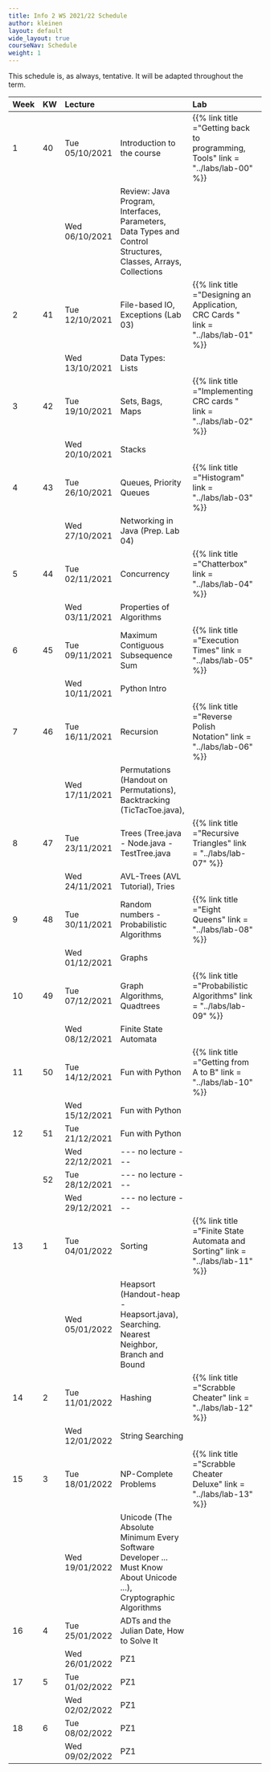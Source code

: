 ```yaml
---
title: Info 2 WS 2021/22 Schedule
author: kleinen
layout: default
wide_layout: true
courseNav: Schedule
weight: 1
---
```


This schedule is, as always, tentative. It will be adapted throughout the term.


| Week | KW | Lecture        |                                                                                                                   | Lab                                                                                |  |
|:-----|:---|:---------------|:------------------------------------------------------------------------------------------------------------------|:-----------------------------------------------------------------------------------|:-|
| 1    | 40 | Tue 05/10/2021 | Introduction to the course                                                                                        | {{% link title ="Getting back to programming, Tools" link = "../labs/lab-00" %}}   |  |
|      |    | Wed 06/10/2021 | Review: Java Program, Interfaces, Parameters, Data Types and Control Structures, Classes, Arrays, Collections     |                                                                                    |  |
| 2    | 41 | Tue 12/10/2021 | File-based IO, Exceptions (Lab 03)                                                                                | {{% link title ="Designing an Application, CRC Cards " link = "../labs/lab-01" %}} |  |
|      |    | Wed 13/10/2021 | Data Types: Lists                                                                                                 |                                                                                    |  |
| 3    | 42 | Tue 19/10/2021 | Sets, Bags, Maps                                                                                                  | {{% link title ="Implementing CRC cards " link = "../labs/lab-02" %}}              |  |
|      |    | Wed 20/10/2021 | Stacks                                                                                                            |                                                                                    |  |
| 4    | 43 | Tue 26/10/2021 | Queues, Priority Queues                                                                                           | {{% link title ="Histogram" link = "../labs/lab-03" %}}                            |  |
|      |    | Wed 27/10/2021 | Networking in Java (Prep. Lab 04)                                                                                 |                                                                                    |  |
| 5    | 44 | Tue 02/11/2021 | Concurrency                                                                                                       | {{% link title ="Chatterbox" link = "../labs/lab-04" %}}                           |  |
|      |    | Wed 03/11/2021 | Properties of Algorithms                                                                                          |                                                                                    |  |
| 6    | 45 | Tue 09/11/2021 | Maximum Contiguous Subsequence Sum                                                                                | {{% link title ="Execution Times" link = "../labs/lab-05" %}}                      |  |
|      |    | Wed 10/11/2021 | Python Intro                                                                                                      |                                                                                    |  |
| 7    | 46 | Tue 16/11/2021 | Recursion                                                                                                         | {{% link title ="Reverse Polish Notation" link = "../labs/lab-06" %}}              |  |
|      |    | Wed 17/11/2021 | Permutations (Handout on Permutations), Backtracking (TicTacToe.java),                                            |                                                                                    |  |
| 8    | 47 | Tue 23/11/2021 | Trees (Tree.java - Node.java - TestTree.java                                                                      | {{% link title ="Recursive Triangles" link = "../labs/lab-07" %}}                  |  |
|      |    | Wed 24/11/2021 | AVL-Trees (AVL Tutorial), Tries                                                                                   |                                                                                    |  |
| 9    | 48 | Tue 30/11/2021 | Random numbers -    Probabilistic Algorithms                                                                      | {{% link title ="Eight Queens" link = "../labs/lab-08" %}}                         |  |
|      |    | Wed 01/12/2021 | Graphs                                                                                                            |                                                                                    |  |
| 10   | 49 | Tue 07/12/2021 | Graph Algorithms, Quadtrees                                                                                       | {{% link title ="Probabilistic Algorithms" link = "../labs/lab-09" %}}             |  |
|      |    | Wed 08/12/2021 | Finite State Automata                                                                                             |                                                                                    |  |
| 11   | 50 | Tue 14/12/2021 | Fun with Python                                                                                                   | {{% link title ="Getting from A to B" link = "../labs/lab-10" %}}                  |  |
|      |    | Wed 15/12/2021 | Fun with Python                                                                                                   |                                                                                    |  |
| 12   | 51 | Tue 21/12/2021 | Fun with Python                                                                                                   |                                                                                    |  |
|      |    | Wed 22/12/2021 | --- no lecture ---                                                                                                |                                                                                    |  |
|      | 52 | Tue 28/12/2021 | --- no lecture ---                                                                                                |                                                                                    |  |
|      |    | Wed 29/12/2021 | --- no lecture ---                                                                                                |                                                                                    |  |
| 13   | 1  | Tue 04/01/2022 | Sorting                                                                                                           | {{% link title ="Finite State Automata and Sorting" link = "../labs/lab-11" %}}    |  |
|      |    | Wed 05/01/2022 | Heapsort (Handout-heap - Heapsort.java), Searching. Nearest Neighbor, Branch and Bound                            |                                                                                    |  |
| 14   | 2  | Tue 11/01/2022 | Hashing                                                                                                           | {{% link title ="Scrabble Cheater" link = "../labs/lab-12" %}}                     |  |
|      |    | Wed 12/01/2022 | String Searching                                                                                                  |                                                                                    |  |
| 15   | 3  | Tue 18/01/2022 | NP-Complete Problems                                                                                              | {{% link title ="Scrabble Cheater Deluxe" link = "../labs/lab-13" %}}              |  |
|      |    | Wed 19/01/2022 | Unicode (The Absolute Minimum Every Software Developer ... Must Know About Unicode ...), Cryptographic Algorithms |                                                                                    |  |
| 16   | 4  | Tue 25/01/2022 | ADTs and the Julian Date, How to Solve It                                                                         |                                                                                    |  |
|      |    | Wed 26/01/2022 | PZ1                                                                                                               |                                                                                    |  |
| 17   | 5  | Tue 01/02/2022 | PZ1                                                                                                               |                                                                                    |  |
|      |    | Wed 02/02/2022 | PZ1                                                                                                               |                                                                                    |  |
| 18   | 6  | Tue 08/02/2022 | PZ1                                                                                                               |                                                                                    |  |
|      |    | Wed 09/02/2022 | PZ1                                                                                                               |                                                                                    |  |


<!--
DWW
Introduction to the course
Review: Java Program, Interfaces, Parameters, Data Types and Control Structures, Classes, Arrays, Collections
Client/Server concept
Networking in Java (URLReader)
File-based IO (MakeDirectories - AlphabeticComparator - DirList - InFile - JustReadIt - Jabberwocky)
GUIs, AWT and Swing, Event handler
Properties of Algorithms (Euclid - Complexity - Birthday example)
Maximum Contiguous Subsequence Sum (Code Examples- Triple - MCSS_Main - MCSS_Algorithms - DowJones - DowJones.txt)
Abstraction: Abstract Data Types
Design Patterns, Lists (ListStuff.shtml - List.java - DLList.java - Photo.java)
More lists
Sets ,Bags, Maps| (Set - SetAsList - SetTest)
Stacks (Stack.java - StackAsArray.java - StackAsList.java - Palindrome.java - StackUnderflow.java)
Queues, Priority Queues| (Underflow.java - TestQueue.java - ArrayQueue.java - LinkedQueue.java - Queue.java )
ADTs and the Julian Date, How to Solve It (Polya)
Random numbers -
Probabilistic Algorithms
Recursion
Permutations (Handout on Permutations), Backtracking (TicTacToe.java), Trees (Tree.java - Node.java - TestTree.java - ListTree.java)
AVL-Trees (AVL Tutorial), Tries
Graphs
Graph Algorithms, Quadtrees
Sorting
Finite State Automata
Heapsort (Handout-heap - Heapsort.java), Searching. Nearest Neighbor, Branch and Bound
String Searching
Hashing
NP-Complete Problems
Coding Algorithms
Unicode (The Absolute Minimum Every Software Developer ... Must Know About Unicode ...), Cryptographic Algorithms



Scanning and Parsing Algorithms 1
Scanning and Parsing Algorithms 2

Enumerations (Main - Card - ShuffleAndDeal)
Collections - - Iterators


Readings:

What every computer scientist needs to know about floating point numbers

Why computers suck at maths



If time: more Java AWT
(AllComponents.java- Scribble2.java - FrameHandler.java)

-->
